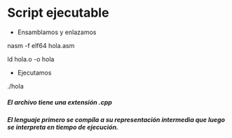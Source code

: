 # Script ejecutable

+ Ensamblamos y enlazamos

nasm  -f  elf64 hola.asm

ld hola.o -o hola

+ Ejecutamos

./hola

##### El archivo tiene una extensión _.cpp_
##### El lenguaje primero se compila a su representación intermedia que luego se interpreta en tiempo de ejecución.
